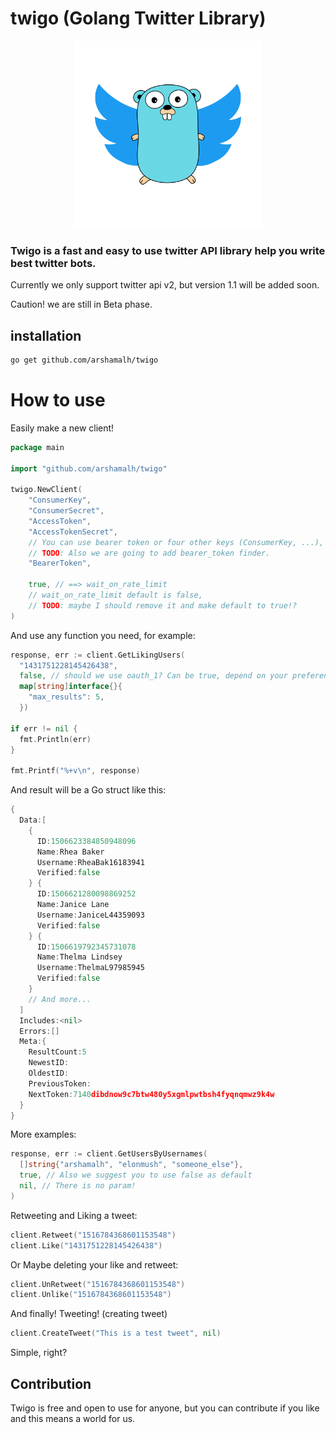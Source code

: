 # twigo (Golang Twitter Library)

<p align="center">
  <img src="./twigo.png" alt="twigo logo" width="300">
</p>

### Twigo is a fast and easy to use twitter API library help you write best twitter bots.

Currently we only support twitter api v2, but version 1.1 will be added soon.

Caution! we are still in Beta phase.

## installation

```bash
go get github.com/arshamalh/twigo
```

# How to use
Easily make a new client!
```go
package main

import "github.com/arshamalh/twigo"

twigo.NewClient(
    "ConsumerKey",
    "ConsumerSecret",
    "AccessToken",
    "AccessTokenSecret",
    // You can use bearer token or four other keys (ConsumerKey, ...), both is not mandatory, but would be better.
    // TODO: Also we are going to add bearer_token finder.
    "BearerToken",

    true, // ==> wait_on_rate_limit
    // wait_on_rate_limit default is false,
    // TODO: maybe I should remove it and make default to true!?
)
```
And use any function you need, for example:
```go
response, err := client.GetLikingUsers(
  "1431751228145426438", 
  false, // should we use oauth_1? Can be true, depend on your preferences, but maybe we will change it if needed.
  map[string]interface{}{
    "max_results": 5,
  })

if err != nil {
  fmt.Println(err)
}

fmt.Printf("%+v\n", response)
```
And result will be a Go struct like this:
```Go
{
  Data:[
    {
      ID:1506623384850948096 
      Name:Rhea Baker 
      Username:RheaBak16183941
      Verified:false
    } {
      ID:1506621280098869252 
      Name:Janice Lane 
      Username:JaniceL44359093
      Verified:false
    } {
      ID:1506619792345731078 
      Name:Thelma Lindsey 
      Username:ThelmaL97985945
      Verified:false
    } 
    // And more...
  ] 
  Includes:<nil> 
  Errors:[] 
  Meta:{
    ResultCount:5 
    NewestID: 
    OldestID: 
    PreviousToken: 
    NextToken:7140dibdnow9c7btw480y5xgmlpwtbsh4fyqnqmwz9k4w
  }
}
```

More examples:
```go
response, err := client.GetUsersByUsernames(
  []string{"arshamalh", "elonmush", "someone_else"}, 
  true, // Also we suggest you to use false as default 
  nil, // There is no param!
)
```
Retweeting and Liking a tweet:
```go
client.Retweet("1516784368601153548")
client.Like("1431751228145426438")
```
Or Maybe deleting your like and retweet:
```go
client.UnRetweet("1516784368601153548")
client.Unlike("1516784368601153548")
```
And finally! Tweeting! (creating tweet)
```go
client.CreateTweet("This is a test tweet", nil)
```
Simple, right?

## Contribution

Twigo is free and open to use for anyone, but you can contribute if you like and this means a world for us.
